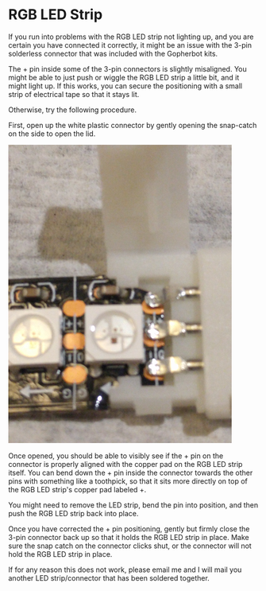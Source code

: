 # RGB LED Strip

If you run into problems with the RGB LED strip not lighting up, and you are certain you have connected it correctly, it might be an issue with the 3-pin solderless connector that was included with the Gopherbot kits.

The + pin inside some of the 3-pin connectors is slightly misaligned. You might be able to just push or wiggle the RGB LED strip a little bit, and it might light up. If this works, you can secure the positioning with a small strip of electrical tape so that it stays lit.

Otherwise, try the following procedure.

First, open up the white plastic connector by gently opening the snap-catch on the side to open the lid.

![Kit](./images/visor/rgb-led-connector.png)

Once opened, you should be able to visibly see if the + pin on the connector is properly aligned with the copper pad on the RGB LED strip itself. You can bend down the + pin inside the connector towards the other pins with something like a toothpick, so that it sits more directly on top of the RGB LED strip's copper pad labeled +.

You might need to remove the LED strip, bend the pin into position, and then push the RGB LED strip back into place.

Once you have corrected the + pin positioning, gently but firmly close the 3-pin connector back up so that it holds the RGB LED strip in place. Make sure the snap catch on the connector clicks shut, or the connector will not hold the RGB LED strip in place.

If for any reason this does not work, please email me and I will mail you another LED strip/connector that has been soldered together.
